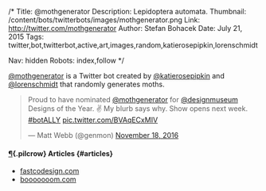 /*
Title: @mothgenerator
Description: Lepidoptera automata.
Thumbnail: /content/bots/twitterbots/images/mothgenerator.png
Link: http://twitter.com/mothgenerator
Author: Stefan Bohacek
Date: July 21, 2015
Tags: twitter,bot,twitterbot,active,art,images,random,katierosepipkin,lorenschmidt

Nav: hidden
Robots: index,follow
*/

[@mothgenerator](https://twitter.com/mothgenerator) is a Twitter bot created by [@katierosepipkin](https://twitter.com/katierosepipkin) and [@lorenschmidt](https://twitter.com/lorenschmidt) that randomly generates moths.

<blockquote class="twitter-tweet" data-lang="en"><p lang="en" dir="ltr">Proud to have nominated <a href="https://twitter.com/mothgenerator">@mothgenerator</a> for <a href="https://twitter.com/DesignMuseum">@designmuseum</a> Designs of the Year. ✌️ My blurb says why.  Show opens next week. <a href="https://twitter.com/hashtag/botALLY?src=hash">#botALLY</a> <a href="https://t.co/BVAqECxMIV">pic.twitter.com/BVAqECxMIV</a></p>&mdash; Matt Webb (@genmon) <a href="https://twitter.com/genmon/status/799648409179353088">November 18, 2016</a></blockquote>
<script async src="//platform.twitter.com/widgets.js" charset="utf-8"></script>


#### [¶](#articles){.pilcrow} Articles {#articles}

- [fastcodesign.com](http://www.fastcodesign.com/3048582/twitter-bot-generates-stunning-new-species-of-moths)
- [booooooom.com](http://www.booooooom.com/tag/moth-generator/)

